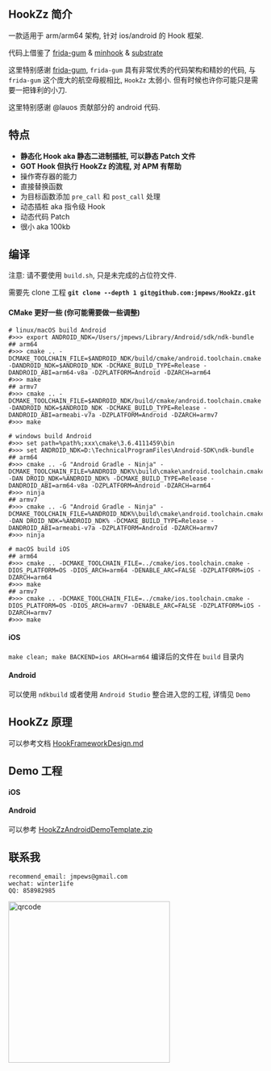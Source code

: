 ## HookZz 简介

一款适用于 arm/arm64 架构, 针对 ios/android 的 Hook 框架.

代码上借鉴了 [frida-gum](https://github.com/frida/frida-gum) & [minhook](https://github.com/TsudaKageyu/minhook) & [substrate](https://github.com/jevinskie/substrate)

这里特别感谢 [frida-gum](https://github.com/frida/frida-gum), `frida-gum` 具有非常优秀的代码架构和精妙的代码, 与 `frida-gum` 这个庞大的航空母舰相比, `HookZz` 太弱小. 但有时候也许你可能只是需要一把锋利的小刀.

这里特别感谢 @lauos 贡献部分的 android 代码.

## 特点

- **静态化 Hook aka 静态二进制插桩, 可以静态 Patch 文件**
- **GOT Hook 但执行 HookZz 的流程, 对 APM 有帮助**
- 操作寄存器的能力
- 直接替换函数
- 为目标函数添加 `pre_call` 和 `post_call` 处理
- 动态插桩 aka 指令级 Hook
- 动态代码 Patch
- 很小 aka 100kb

## 编译

注意: 请不要使用 `build.sh`, 只是未完成的占位符文件.

需要先 clone 工程 **`git clone --depth 1 git@github.com:jmpews/HookZz.git`**

#### CMake 更好一些 (你可能需要做一些调整)

```
# linux/macOS build Android
#>>> export ANDROID_NDK=/Users/jmpews/Library/Android/sdk/ndk-bundle
## arm64
#>>> cmake .. -DCMAKE_TOOLCHAIN_FILE=$ANDROID_NDK/build/cmake/android.toolchain.cmake -DANDROID_NDK=$ANDROID_NDK -DCMAKE_BUILD_TYPE=Release -DANDROID_ABI=arm64-v8a -DZPLATFORM=Android -DZARCH=arm64
#>>> make
## armv7
#>>> cmake .. -DCMAKE_TOOLCHAIN_FILE=$ANDROID_NDK/build/cmake/android.toolchain.cmake -DANDROID_NDK=$ANDROID_NDK -DCMAKE_BUILD_TYPE=Release -DANDROID_ABI=armeabi-v7a -DZPLATFORM=Android -DZARCH=armv7
#>>> make

# windows build Android
#>>> set path=%path%;xxx\cmake\3.6.4111459\bin
#>>> set ANDROID_NDK=D:\TechnicalProgramFiles\Android-SDK\ndk-bundle
## arm64
#>>> cmake .. -G "Android Gradle - Ninja" -DCMAKE_TOOLCHAIN_FILE=%ANDROID_NDK%\build\cmake\android.toolchain.cmake -DAN DROID_NDK=%ANDROID_NDK% -DCMAKE_BUILD_TYPE=Release -DANDROID_ABI=arm64-v8a -DZPLATFORM=Android -DZARCH=arm64
#>>> ninja
## armv7
#>>> cmake .. -G "Android Gradle - Ninja" -DCMAKE_TOOLCHAIN_FILE=%ANDROID_NDK%\build\cmake\android.toolchain.cmake -DAN DROID_NDK=%ANDROID_NDK% -DCMAKE_BUILD_TYPE=Release -DANDROID_ABI=armeabi-v7a -DZPLATFORM=Android -DZARCH=armv7
#>>> ninja

# macOS build iOS
## arm64
#>>> cmake .. -DCMAKE_TOOLCHAIN_FILE=../cmake/ios.toolchain.cmake -DIOS_PLATFORM=OS -DIOS_ARCH=arm64 -DENABLE_ARC=FALSE -DZPLATFORM=iOS -DZARCH=arm64
#>>> make
## armv7
#>>> cmake .. -DCMAKE_TOOLCHAIN_FILE=../cmake/ios.toolchain.cmake -DIOS_PLATFORM=OS -DIOS_ARCH=armv7 -DENABLE_ARC=FALSE -DZPLATFORM=iOS -DZARCH=armv7
#>>> make
```

#### iOS

`make clean; make BACKEND=ios ARCH=arm64` 编译后的文件在 `build` 目录内

#### Android

可以使用 `ndkbuild` 或者使用 `Android Studio` 整合进入您的工程, 详情见 `Demo`

## HookZz 原理

可以参考文档 [HookFrameworkDesign.md](https://github.com/jmpews/HookZz/blob/master/docs/HookFrameworkDesign.md)

## Demo 工程

#### iOS

#### Android

可以参考 [HookZzAndroidDemoTemplate.zip](https://github.com/jmpews/HookZz/blob/master/demo/HookZzAndroidDemoTemplate.zip)


## 联系我

```
recommend_email: jmpews@gmail.com
wechat: winter1ife
QQ: 858982985
```

<img with="320px" height="320px" src="http://ww1.sinaimg.cn/large/a4decaedgy1fs87lnda3ej20iq0ow0ue.jpg" alt="qrcode">
